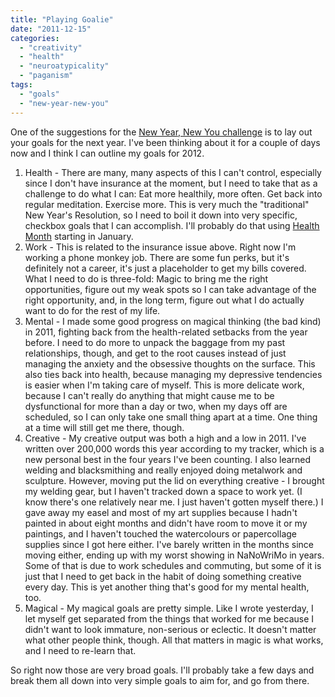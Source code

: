 ```yaml
---
title: "Playing Goalie"
date: "2011-12-15"
categories: 
  - "creativity"
  - "health"
  - "neuroatypicality"
  - "paganism"
tags: 
  - "goals"
  - "new-year-new-you"
---
```


One of the suggestions for the [New Year, New You challenge](http://jackwren.wordpress.com/2011/12/15/not-crazy-just-eclectic/ "New Year, New You") is to lay out your goals for the next year. I've been thinking about it for a couple of days now and I think I can outline my goals for 2012.

1. Health - There are many, many aspects of this I can't control, especially since I don't have insurance at the moment, but I need to take that as a challenge to do what I can: Eat more healthily, more often. Get back into regular meditation. Exercise more. This is very much the "traditional" New Year's Resolution, so I need to boil it down into very specific, checkbox goals that I can accomplish. I'll probably do that using [Health Month](http://healthmonth.com "Health Month") starting in January.
2. Work - This is related to the insurance issue above. Right now I'm working a phone monkey job. There are some fun perks, but it's definitely not a career, it's just a placeholder to get my bills covered. What I need to do is three-fold: Magic to bring me the right opportunities, figure out my weak spots so I can take advantage of the right opportunity, and, in the long term, figure out what I do actually want to do for the rest of my life.
3. Mental - I made some good progress on magical thinking (the bad kind) in 2011, fighting back from the health-related setbacks from the year before. I need to do more to unpack the baggage from my past relationships, though, and get to the root causes instead of just managing the anxiety and the obsessive thoughts on the surface. This also ties back into health, because managing my depressive tendencies is easier when I'm taking care of myself. This is more delicate work, because I can't really do anything that might cause me to be dysfunctional for more than a day or two, when my days off are scheduled, so I can only take one small thing apart at a time. One thing at a time will still get me there, though.
4. Creative - My creative output was both a high and a low in 2011. I've written over 200,000 words this year according to my tracker, which is a new personal best in the four years I've been counting. I also learned welding and blacksmithing and really enjoyed doing metalwork and sculpture. However, moving put the lid on everything creative - I brought my welding gear, but I haven't tracked down a space to work yet. (I know there's one relatively near me. I just haven't gotten myself there.) I gave away my easel and most of my art supplies because I hadn't painted in about eight months and didn't have room to move it or my paintings, and I haven't touched the watercolours or papercollage supplies since I got here either. I've barely written in the months since moving either, ending up with my worst showing in NaNoWriMo in years. Some of that is due to work schedules and commuting, but some of it is just that I need to get back in the habit of doing something creative every day. This is yet another thing that's good for my mental health, too.
5. Magical - My magical goals are pretty simple. Like I wrote yesterday, I let myself get separated from the things that worked for me because I didn't want to look immature, non-serious or eclectic. It doesn't matter what other people think, though. All that matters in magic is what works, and I need to re-learn that.

So right now those are very broad goals. I'll probably take a few days and break them all down into very simple goals to aim for, and go from there.

